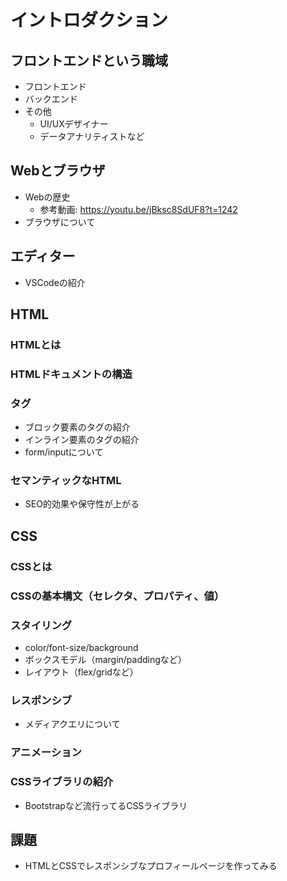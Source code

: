 # イントロダクション

## フロントエンドという職域

- フロントエンド
- バックエンド
- その他
  - UI/UXデザイナー
  - データアナリティストなど

## Webとブラウザ

- Webの歴史
  - 参考動画: <https://youtu.be/jBksc8SdUF8?t=1242>
- ブラウザについて

## エディター

- VSCodeの紹介

## HTML

### HTMLとは

### HTMLドキュメントの構造

### タグ

- ブロック要素のタグの紹介
- インライン要素のタグの紹介
- form/inputについて

### セマンティックなHTML

- SEO的効果や保守性が上がる

## CSS

### CSSとは

### CSSの基本構文（セレクタ、プロパティ、値）

### スタイリング

- color/font-size/background
- ボックスモデル（margin/paddingなど）
- レイアウト（flex/gridなど）

### レスポンシブ

- メディアクエリについて

### アニメーション

### CSSライブラリの紹介

- Bootstrapなど流行ってるCSSライブラリ

## 課題

- HTMLとCSSでレスポンシブなプロフィールページを作ってみる
